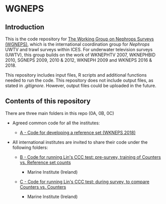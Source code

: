 # WGNEPS

## Introduction

This is the code repository for [The Working Group on Nephrops Surveys (WGNEPS)](https://www.ices.dk/community/groups/Pages/WGNEPS.aspx), which is the international coordination group for _Nephrops_ UWTV and trawl surveys within ICES. For underwater television surveys (UWTV), this group builds on the work of WKNEPHTV 2007, WKNEPHBID 2010, SGNEPS 2009, 2010 & 2012, WKNEPH 2009 and WKNEPS 2016 & 2018.

This repository includes input files, R scripts and additional functions needed to run the code.
This repository does not include output files, as stated in _.gitignore_. However, output files could be uploaded in the future.

## Contents of this repository

There are three main folders in this repo (0A, 0B, 0C)

* Agreed common code for all the institutes:

  * [A - Code for developing a reference set (WKNEPS 2018)](https://github.com/ices-eg/wg_WGNEPS/tree/master/A_Developing_a_reference_set)

* All international institutes are invited to share their code under the following folders:

  * [B - Code for running Lin's CCC test: pre-survey, training of Counters vs. Reference set counts](https://github.com/ices-eg/wg_WGNEPS/tree/master/B_Lins_training_pre_survey)
    * Marine Institute (Ireland)

  * [C - Code for running Lin's CCC test: during survey, to compare Counters vs. Counters](https://github.com/ices-eg/wg_WGNEPS/tree/master/C_Lins_during_survey)
    * Marine Institute (Ireland)


